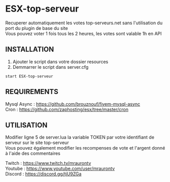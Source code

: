# ESX-top-serveur

Recuperer automatiquement les votes top-serveurs.net sans l'utilisation du port du plugin de base du site                               
Vous pouvez voter 1 fois tous les 2 heures, les votes sont valable 1h en API  

## INSTALLATION

1. Ajouter le script dans votre dossier resources
2. Demmarrer le script dans server.cfg

```
start ESX-top-serveur 
```

## REQUIREMENTS

Mysql Async : https://github.com/brouznouf/fivem-mysql-async                  
Cron : https://github.com/zaphosting/esx/tree/master/cron

## UTILISATION

Modifier ligne 5 de server.lua la variable TOKEN par votre identifiant de serveur sur le site top-serveur         
Vous pouvez également modifier les recompenses de vote et l'argent donné à l'aide des commentaires          


Twitch : https://www.twitch.tv/mraurontv   
Youtube : https://www.youtube.com/user/mraurontv  
Discord : https://discord.gg/tjU9ZGa
